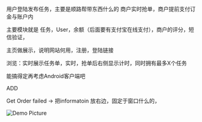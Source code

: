 用户登陆发布任务，主要是顺路帮带东西什么的
商户实时抢单，商户提前支付订金与账户内

主要模块就是 任务，User，余额（后面要有支付宝在线支付），商户的评分，短信验证，

主页做展示，说明网站何用，注册，登陆链接

浏览：实时展示任务单，实时，抢单后右侧显示计时，同时拥有最多X个任务


能搞得定再考虑Android客户端吧



ADD

Get Order failed ->
把informatoin 放右边，固定于窗口什么的，

![Demo Picture](http://although2013.com/uploads/pictures/detail_2015-03-30_19_08_26____.png)

